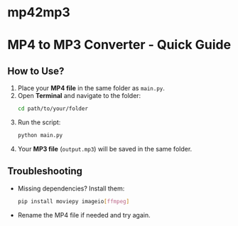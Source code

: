 # mp42mp3
# MP4 to MP3 Converter - Quick Guide

## How to Use?
1. Place your **MP4 file** in the same folder as `main.py`.
2. Open **Terminal** and navigate to the folder:
   ```bash
   cd path/to/your/folder
   ```
3. Run the script:
   ```bash
   python main.py
   ```
4. Your **MP3 file** (`output.mp3`) will be saved in the same folder.

## Troubleshooting
- Missing dependencies? Install them:
  ```bash
  pip install moviepy imageio[ffmpeg]
  ```
- Rename the MP4 file if needed and try again.

